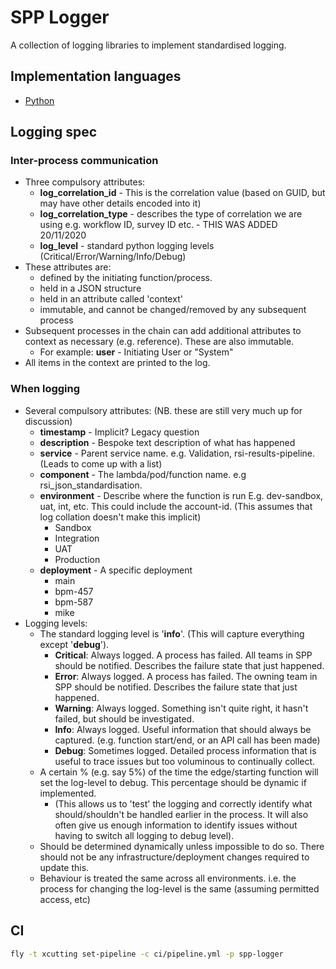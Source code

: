 # SPP Logger

A collection of logging libraries to implement standardised logging.

## Implementation languages

- [Python](/python)

## Logging spec

### Inter-process communication

- Three compulsory attributes:
    - **log_correlation_id** - This is the correlation value (based on GUID, but may have other details encoded into it)
    - **log_correlation_type** - describes the type of correlation we are using e.g. workflow ID, survey ID etc. - THIS WAS ADDED 20/11/2020
    - **log_level** - standard python logging levels (Critical/Error/Warning/Info/Debug)
- These attributes are:
    - defined by the initiating function/process.
    - held in a JSON structure
    - held in an attribute called 'context'
    - immutable, and cannot be changed/removed by any subsequent process
- Subsequent processes in the chain can add additional attributes to context as necessary (e.g. reference). These are also immutable.
    - For example: **user** - Initiating User or "System"
- All items in the context are printed to the log.

### When logging

- Several compulsory attributes: (NB. these are still very much up for discussion)
    - **timestamp** - Implicit? Legacy question
    - **description** - Bespoke text description of what has happened
    - **service** - Parent service name. e.g. Validation, rsi-results-pipeline. (Leads to come up with a list)
    - **component** - The lambda/pod/function name. e.g rsi_json_standardisation. 
    - **environment** - Describe where the function is run E.g. dev-sandbox, uat, int, etc. This could include the account-id. (This assumes that log collation doesn't make this implicit)
        - Sandbox
        - Integration
        - UAT
        - Production
    - **deployment** - A specific deployment
        - main
        - bpm-457
        - bpm-587
        - mike
- Logging levels:
    - The standard logging level is '**info**'. (This will capture everything except '**debug**').
        - **Critical**: Always logged. A process has failed. All teams in SPP should be notified. Describes the failure state that just happened.
        - **Error**: Always logged. A process has failed. The owning team in SPP should be notified. Describes the failure state that just happened.
        - **Warning**: Always logged. Something isn't quite right, it hasn't failed, but should be investigated.
        - **Info**: Always logged. Useful information that should always be captured. (e.g. function start/end, or an API call has been made)
        - **Debug**: Sometimes logged. Detailed process information that is useful to trace issues but too voluminous to continually collect.
    - A certain % (e.g. say 5%) of the time the edge/starting function will set the log-level to debug. This percentage should be dynamic if implemented.
        - (This allows us to 'test' the logging and correctly identify what should/shouldn't be handled earlier in the process. It will also often give us enough information to identify issues without having to switch all logging to debug level).
    - Should be determined dynamically unless impossible to do so. There should not be any infrastructure/deployment changes required to update this.
    - Behaviour is treated the same across all environments. i.e. the process for changing the log-level is the same (assuming permitted access, etc)

##  CI

```bash
fly -t xcutting set-pipeline -c ci/pipeline.yml -p spp-logger
```